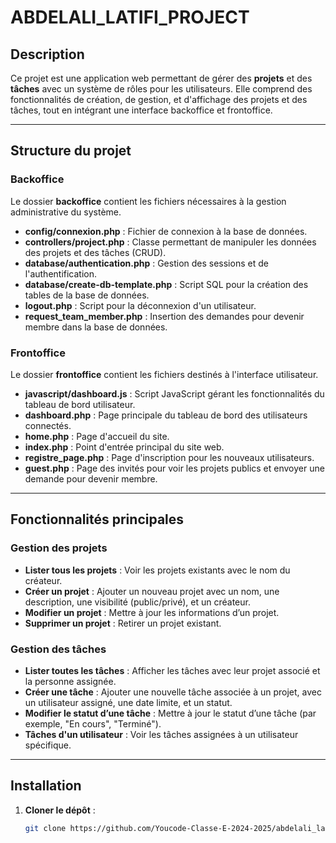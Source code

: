 # ABDELALI_LATIFI_PROJECT

## Description
Ce projet est une application web permettant de gérer des **projets** et des **tâches** avec un système de rôles pour les utilisateurs. Elle comprend des fonctionnalités de création, de gestion, et d'affichage des projets et des tâches, tout en intégrant une interface backoffice et frontoffice.

---

## Structure du projet

### Backoffice
Le dossier **backoffice** contient les fichiers nécessaires à la gestion administrative du système.

- **config/connexion.php** : Fichier de connexion à la base de données.
- **controllers/project.php** : Classe permettant de manipuler les données des projets et des tâches (CRUD).
- **database/authentication.php** : Gestion des sessions et de l'authentification.
- **database/create-db-template.php** : Script SQL pour la création des tables de la base de données.
- **logout.php** : Script pour la déconnexion d'un utilisateur.
- **request_team_member.php** : Insertion des demandes pour devenir membre dans la base de données.

### Frontoffice
Le dossier **frontoffice** contient les fichiers destinés à l'interface utilisateur.

- **javascript/dashboard.js** : Script JavaScript gérant les fonctionnalités du tableau de bord utilisateur.
- **dashboard.php** : Page principale du tableau de bord des utilisateurs connectés.
- **home.php** : Page d'accueil du site.
- **index.php** : Point d'entrée principal du site web.
- **registre_page.php** : Page d'inscription pour les nouveaux utilisateurs.
- **guest.php** : Page des invités pour voir les projets publics et envoyer une demande pour devenir membre.

---

## Fonctionnalités principales

### Gestion des projets
- **Lister tous les projets** : Voir les projets existants avec le nom du créateur.
- **Créer un projet** : Ajouter un nouveau projet avec un nom, une description, une visibilité (public/privé), et un créateur.
- **Modifier un projet** : Mettre à jour les informations d’un projet.
- **Supprimer un projet** : Retirer un projet existant.

### Gestion des tâches
- **Lister toutes les tâches** : Afficher les tâches avec leur projet associé et la personne assignée.
- **Créer une tâche** : Ajouter une nouvelle tâche associée à un projet, avec un utilisateur assigné, une date limite, et un statut.
- **Modifier le statut d’une tâche** : Mettre à jour le statut d’une tâche (par exemple, "En cours", "Terminé").
- **Tâches d'un utilisateur** : Voir les tâches assignées à un utilisateur spécifique.

---

## Installation

1. **Cloner le dépôt** :
   ```bash
   git clone https://github.com/Youcode-Classe-E-2024-2025/abdelali_latifi_project.git
